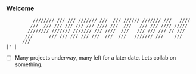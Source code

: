 ### Welcome
````
          //////// /// /// /////// ///  /// ////// /////// ///   ////
         ///  /// /// /// /// /// //// ///  ///   /// /// //// /////
        //////// /////// /////// /// ////  ///   /// /// /// // ///
       ///      /// /// /// /// ///  ///  ///   /////// ///    ///
      ///                                                               |" |
````

- [ ] Many projects underway, many left for a later date. Lets collab on something.

<!--
**jeremysmai/jeremysmai** is a ✨ _special_ ✨ repository because its `README.md` (this file) appears on your GitHub profile.

Here are some ideas to get you started:

- 🔭 I’m currently working on ...
- 🌱 I’m currently learning ...
- 👯 I’m looking to collaborate on ...
- 🤔 I’m looking for help with ...
- 💬 Ask me about ...
- 📫 How to reach me: ...
- 😄 Pronouns: ...
- ⚡ Fun fact: ...
-->
